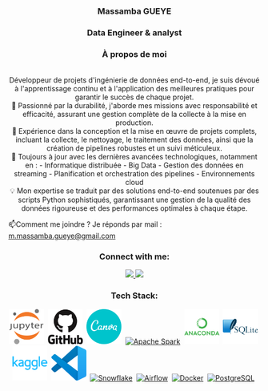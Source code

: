 
<h3 align="center">Massamba GUEYE</h3>
<h3 align="center">Data Engineer & analyst </h3>

<h3 align="center">À propos de moi </h3>  
 <p>
<div align="center">
<br>  Développeur de projets d'ingénierie de données end-to-end, je suis dévoué à l'apprentissage continu et à l'application des meilleures pratiques pour garantir le succès de chaque projet.
<br>
🌱 Passionné par la durabilité, j'aborde mes missions avec responsabilité et efficacité, assurant une gestion complète de la collecte à la mise en production.
<br>
💼 Expérience dans la conception et la mise en œuvre de projets complets, incluant la collecte, le nettoyage, le traitement des données, ainsi que la création de pipelines robustes et un suivi méticuleux.
<br>
🚀 Toujours à jour avec les dernières avancées technologiques, notamment en :
 - Informatique distribuée
 - Big Data
 - Gestion des données en streaming
 - Planification et orchestration des pipelines
 - Environnements cloud
<br>
💡 Mon expertise se traduit par des solutions end-to-end soutenues par des scripts Python sophistiqués, garantissant une gestion de la qualité des données rigoureuse et des performances optimales à chaque étape.
</div>
 </p>

📫Comment me joindre ? Je réponds par mail : m.massamba.gueye@gmail.com

<!-- Socials --> 

<h3 align="center">Connect with me:</h3>  
<div align="center">
<a href="https://www.linkedin.com/in/massambagueye/" target="blank">
<img src="https://cdn1.iconfinder.com/data/icons/logotypes/32/circle-linkedin-512.png" style="height: 3rem"/>
</a>



<a href="mailto:m.massamba.gueye@gmail.com" target="blank">
<img src="https://cdn2.iconfinder.com/data/icons/social-icons-color/512/gmail-512.png" style="height: 3rem"/>
</a>




</div>

<!-- Tech Stack --> 

<h3 align="Center">Tech Stack:</h3>  
<p align="center">
<a href="https://jupyter.org/" target="_blank"><img src="https://github.com/devicons/devicon/blob/master/icons/jupyter/jupyter-original-wordmark.svg" title="Jupyter" alt="Jupyter" width="70" height="70"/></a>&nbsp;
<a href="https://github.com/" target="_blank"><img src="https://github.com/devicons/devicon/blob/master/icons/github/github-original-wordmark.svg" title="Github" alt="Github" width="70" height="70"/></a>&nbsp;
<a href="https://www.canva.com/tools/logo-maker-q1/?clickId=w671MsReixyIUGuwFGT2H2vQUkDz3iWZAWLTVc0&utm_medium=affiliate&utm_source=MaxBounty.com%20ULC_10813&irgwc=1" target="_blank"><img src="https://github.com/devicons/devicon/blob/master/icons/canva/canva-original.svg" title="Canva" alt="Canva" width="70" height="70"/></a>&nbsp;
<a href="https://spark.apache.org/" target="_blank"><img src="https://upload.wikimedia.org/wikipedia/commons/f/f3/Apache_Spark_logo.svg" title="Apache Spark" alt=" Apache Spark" width="70" height="70"/></a>&nbsp;
<a href="https://www.anaconda.com/" target="_blank"><img src="https://github.com/devicons/devicon/blob/master/icons/anaconda/anaconda-original-wordmark.svg" title="Anaconda" alt="Anaconda" width="70" height="70"/></a>&nbsp;
<a href="https://www.sqlite.org/index.html" target="_blank"><img src="https://github.com/devicons/devicon/blob/master/icons/sqlite/sqlite-original-wordmark.svg" title="SQL lite" alt="SQL lite" width="70" height="70"/></a>&nbsp;
<a href="https://www.kaggle.com/" target="_blank"><img src="https://github.com/devicons/devicon/blob/master/icons/kaggle/kaggle-original-wordmark.svg" title="Kaggle" alt="Kaggle" width="70" height="70"/></a>&nbsp;
<a href="https://code.visualstudio.com/" target="_blank"><img src="https://github.com/devicons/devicon/blob/master/icons/vscode/vscode-original.svg" title="Vs code" alt="Vscode" width="70" height="70"/></a>&nbsp;
<a href="https://www.snowflake.com/en/" target="_blank"><img src="https://cdn.icon-icons.com/icons2/2699/PNG/512/snowflake_logo_icon_167979.png" title="Snowflake" alt="Snowflake" width="70" height="70"/></a>&nbsp;
<a href="https://airflow.apache.org/" target="_blank"><img src="https://www.svgrepo.com/show/353380/airflow.svg" title="Airflow" alt="Airflow" width="70" height="70"/></a>&nbsp;
<a href="https://www.docker.com/" target="_blank"><img src="https://img.icons8.com/color/512/docker.png" title="Docker" alt="Docker" width="70" height="70"/></a>&nbsp;
<a href="https://www.postgresql.org/" target="_blank"><img src="https://img.icons8.com/external-justicon-flat-justicon/64/000000/external-postgresql-business-and-finance-justicon-flat-justicon.png" title="PostgreSQL" alt="PostgreSQL" width="70" height="70"/></a>&nbsp;
</p>
